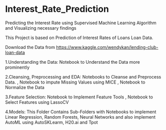 # Interest_Rate_Prediction
Predicting the Interest Rate using Supervised Machine Learning Algorithm and Visualizing necessary findings  

This Project is based on Prediction of Interest Rates of Loans Loan Data.

Download the Data from https://www.kaggle.com/wendykan/lending-club-loan-data

1.Understanding the Data: Notebook to Understand the Data more prominently

2.Cleansing, Preprocessing and EDA: Notebooks to Cleanse and Preprocess Data. , Notebook to impute Missing Values using MICE , Notebook to Normalize the Data

3.Feature Selection: Notebook to Implement Feature Tools , Notebook to Select Features using LassoCV

4.Models: This Folder Contains Sub-Folders with Notebooks to implement Linear Regression, Random Forests, Neural Networks and also implement AutoML using AutoSKLearm, H20.ai and Tpot

